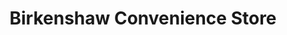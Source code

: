 ---
title: "Birkenshaw Convenience Store"
url: /bradford/birkenshaw-convenience-store/
shop: Lebensmittel
---